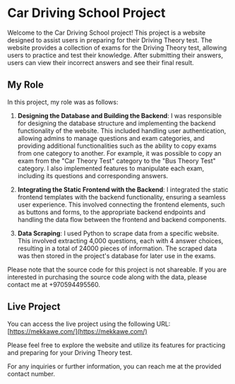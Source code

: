 # Car Driving School Project

Welcome to the Car Driving School project! This project is a website designed to assist users in preparing for their Driving Theory test. The website provides a collection of exams for the Driving Theory test, allowing users to practice and test their knowledge. After submitting their answers, users can view their incorrect answers and see their final result.

## My Role

In this project, my role was as follows:

1. **Designing the Database and Building the Backend**: I was responsible for designing the database structure and implementing the backend functionality of the website. This included handling user authentication, allowing admins to manage questions and exam categories, and providing additional functionalities such as the ability to copy exams from one category to another. For example, it was possible to copy an exam from the "Car Theory Test" category to the "Bus Theory Test" category. I also implemented features to manipulate each exam, including its questions and corresponding answers.

2. **Integrating the Static Frontend with the Backend**: I integrated the static frontend templates with the backend functionality, ensuring a seamless user experience. This involved connecting the frontend elements, such as buttons and forms, to the appropriate backend endpoints and handling the data flow between the frontend and backend components.

3. **Data Scraping**: I used Python to scrape data from a specific website. This involved extracting 4,000 questions, each with 4 answer choices, resulting in a total of 24000 pieces of information. The scraped data was then stored in the project's database for later use in the exams.

Please note that the source code for this project is not shareable. If you are interested in purchasing the source code along with the data, please contact me at +970594495560.

## Live Project

You can access the live project using the following URL: [https://mekkawe.com/](https://mekkawe.com/)

Please feel free to explore the website and utilize its features for practicing and preparing for your Driving Theory test.

For any inquiries or further information, you can reach me at the provided contact number.
